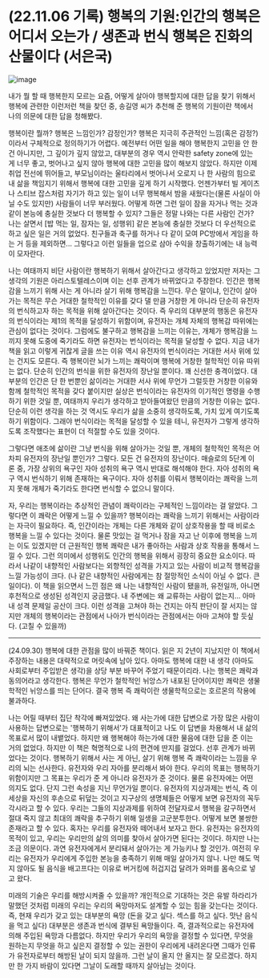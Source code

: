 # (22.11.06 기록) 행복의 기원:인간의 행복은 어디서 오는가 / 생존과 번식 행복은 진화의 산물이다 (서은국)

![image](https://user-images.githubusercontent.com/43941383/185771791-f367e6a0-f300-4219-8152-5e79df4a36ed.jpg)


내가 뭘 할 때 행복한지 모르는 요즘, 어떻게 살아야 행복할지에 대한 답을 찾기 위해서 행복에 관련한 이런저런 책을 찾던 중, 송길영 씨가 추천해 준 행복의 기원이란 책에서 나의 의문에 대한 답을 청해봤다.

행복이란 뭘까? 행복은 느낌인가? 감정인가? 행복은 지극히 주관적인 느낌(혹은 감정?)이라서 구체적으로 정의하기가 어렵다. 예전부터 어떤 일을 해야 행복한지 고민을 안 한 건 아니지만, 그 깊이가 깊지 않았고, 대부분의 경우 역시 안락한 safety zone에 있는 게 너무 좋고, 벗어나고 싶지 않아 행복에 대한 고민을 많이 해보지 않았다. 하지만 이제 취업 전선에 뛰어들고, 부모님이라는 울타리에서 벗어나서 오로지 나 한 사람의 힘으로 내 삶을 책임지기 위해서 행복에 대한 고민을 깊게 하기 시작했다. 언젠가부터 빌 게이츠나 스티브 잡스처럼 자기가 하고 있는 일이 너무 행복해서 밤을 새웠다는(물론 사실이 아닐 수도 있지만) 사람들이 너무 부러웠다. 어떻게 하면 그런 일이 잠을 자거나 먹는 것과 같이 본능에 충실한 것보다 더 행복할 수 있지? 그들은 정말 나와는 다른 사람인 건가? 나는 살면서 [밥 먹는 일, 잠자는 일, 성행위] 같은 본능에 충실한 것보다 더 우선적으로 하고 싶은 일은 거의 없었다. 친구들과 축구를 하거나 다 같이 모여 PC방에서 게임을 하는 거 등을 제외하면... 그렇다고 이런 일들을 업으로 삼아 수익을 창출하기에는 내 능력이 모자란다.

나는 여태까지 비단 사람이란 행복하기 위해서 살아간다고 생각하고 있었지만 저자는 그 생각의 기원은 아리스토텔레스이며 이는 선후 관계가 바뀌었다고 주장한다. 인간은 행복감을 느끼기 위해 사는 게 아니라 살기 위해 행복감을 느낀다. 무슨 말이냐, 인간이 살아가는 목적은 무슨 거대한 철학적인 이유를 갖다 댈 만큼 거창한 게 아니라 단순히 유전자의 번식하고자 하는 목적을 위해 살아간다는 것이다. 즉 우리의 대부분의 행동은 유전자의 번식이라는 제1의 목적을 달성하기 위함이며, 유전자는 개체 자체의 행복감 따위에는 관심이 없다는 것이다. 그럼에도 불구하고 행복감을 느끼는 이유는, 개체가 행복감을 느끼지 못해 도중에 죽기라도 하면 유전자는 번식이라는 목적을 달성할 수 없다. 지금 내가 책을 읽고 이렇게 귀찮게 글을 쓰는 이유 역시 유전자의 번식이라는 거대한 서사 위에 있는 건지도 모른다. 즉 행복이란 뇌가 느끼는 쾌락이며 행복에 거창한 철학적인 이유 따위는 없다. 단순히 인간의 번식을 위한 유전자의 장난일 뿐이다. 꽤 신선한 충격이었다. 대부분의 인간은 단 한 번뿐인 삶이라는 거대한 서사 위에 무언가 그럴듯한 거창한 이유와 함께 철학적인 목적을 갖다 붙이지만 실상은 번식이라는 유전자의 이기적인 명령을 수행하기 위한 것일 뿐, 여태까지 우리가 생각하고 받아들여왔던 만큼의 거창한 이유는 없다. 단순히 이런 생각을 하는 것 역시도 우리가 삶을 소중히 생각하도록, 가치 있게 여기도록 하기 위함이다. 그래야 번식이라는 목적을 달성할 수 있을 테니, 유전자가 그렇게 생각하도록 조작했다는 표현이 더 적절할 수도 있을 것이다.

그렇다면 애초에 삶이란 그냥 번식을 위해 살아가는 것일 뿐, 개체의 철학적인 목적은 어차피 유전자의 장난일 뿐인가? 그렇다. 모든 건 유전자의 장난이다. 매슬로의 5단계 이론 중, 가장 상위의 욕구인 자아 성취의 욕구 역시 반대로 해석해야 한다. 자아 성취의 욕구 역시 번식하기 위해 존재하는 욕구이다. 자아 성취를 이뤄서 행복이라는 쾌락을 느끼지 못해 개체가 죽기라도 한다면 번식할 수 없으니 말이다.

 자, 우리는 행복이라는 추상적인 관념이 쾌락이라는 구체적인 느낌이라는 걸 알았다. 그렇다면 이 쾌락은 어떻게 느낄 수 있을까? 행복이라는 쾌락을 느끼기 위해서는 사람이라는 자극이 필요하다. 즉, 인간이라는 개체는 다른 개체와 같이 상호작용을 할 때 비로소 행복을 느낄 수 있다는 것이다. 물론 맛있는 걸 먹거나 잠을 자고 난 이후에 행복을 느끼는 이도 있겠지만 더 근원적인 행복 쾌락은 내가 좋아하는 사람과 상호 작용을 통해서 느낄 수 있다. 그런 의미에서 성행위도 인간의 행복을 위해서 굉장히 중요한 요소이다. 따라서 나같이 내향적인 사람보다는 외향적인 성격을 가지고 있는 사람이 비교적 행복감을 느낄 가능성이 크다. (나 같은 내향적인 사람에게는 참 절망적인 소식이 아닐 수 없다. 큰일이다). 이 책을 읽으면서 느낀 점은 왜 나는 내향적인 사람이 됐을까, 유전일까, 아니면 후천적으로 생성된 성격인지 궁금했다. 내 주변에는 왜 교류하는 사람이 없는지... 아마 내 성격 문제일 공산이 크다. 이런 성격을 고쳐야 하는 건지는 아직 판단이 잘 서지는 않지만 개체의 행복이라는 관점에서 나아가 번식이라는 관점에서는 아마 고쳐야 할 듯싶다. (고칠 수 있을까)

---  
(24.09.30)
행복에 대한 관점을 많이 바꿔준 책이다. 읽은 지 2년이 지났지만 이 책에서 주장하는 내용은 대략적으로 머릿속에 남아 있다. 아마도 행복에 대한 내 생각 (아마도 사회로부터 주입받은 생각)을 상당 부분 바꾸어 주었기 때문이리라. 나는 행복은 쾌락과 동의어라고 생각한다. 행복은 무언가 철학적인 뉘앙스가 내포된 단어이지만 쾌락은 생물학적인 뉘앙스를 띄는 단어다. 결국 행복 즉 쾌락이란 생물학적으로는 호르몬의 작용에 불과하다.

나는 어릴 때부터 집단 착각에 빠져있었다. 왜 사는가에 대한 답변으로 가장 많은 사람이 사용하는 답변으로는 '행복하기 위해서'가 대표적이고 나도 이 답변을 차용해서 내 삶의 목표로서 많이 내뱉었다. 하지만 왜 행복해야 하는가에 대한 물음에 대한 답을 준 이는 거의 없었다. 하지만 이 책은 혁명적으로 나의 편견에 딴지를 걸었다. 선후 관계가 바뀌었다는 것이다. 행복하기 위해서 사는 게 아닌, 살기 위해 행복 즉 쾌락이라는 느낌을 우리의 뇌는 선사한다. 유전자와 우리 자아를 분리해서 봐야 한다. 우리의 목표는 행복하기 위함이지만 그 목표는 우리가 준 게 아니라 유전자가 준 것이다. 물론 유전자에는 어떤 의지도 없다. 단지 그런 속성을 지닌 무언가일 뿐이다. 유전자의 지상과제는 번식, 즉 이 세상을 자신의 후손으로 뒤덮는 것이고 지구상의 생명체들은 어떻게 보면 유전자의 꼭두각시라고 할 수 있다. 우리는 그들의 지상과제를 위하여 전달자로서 행복을 갈구하면서 절대 죽지 않고 최대의 쾌락을 추구하기 위해 일생을 고군분투한다. 어떻게 보면 불쌍한 존재라고 할 수 있다. 혹자는 우리를 유전자와 떼어내서 보자고 한다. 유전자는 유전자의 목적이 있고, 우리는 우리만의 삶의 의미를 찾아서 살아가면 된다는 것이다. 하지만 나는 조금 의문이다. 과연 유전자에게서 분리돼서 살아가는 게 가능키나 할 것인가. 여전히 우리는 유전자가 우리에게 주입한 본능을 충족하기 위해 매일 살아가지 않나. 나만 해도 먹지 않아도 될 음식을 배고프다는 이유로 버거킹에 허겁지겁 달려가 와퍼를 몸속으로 넣고 왔다.

미래의 기술은 우리를 해방시켜줄 수 있을까? 개인적으로 기대하는 것은 유발 하라리가 말했던 것처럼 미래의 우리는 우리의 욕망마저도 설계할 수 있는 힘을 갖는다는 것이다. 즉, 현재 우리가 갖고 있는 대부분의 욕망 (돈을 갖고 싶다. 섹스를 하고 싶다. 맛난 음식을 먹고 싶다) 대부분은 생존과 번식에 결부된 욕망들이다. 즉, 결과적으로는 유전자에 의해 주입된 욕망과 다름없다. 하지만 우리가 우리의 욕망을 결정할 수 있다면, 무엇을 원하는지 무엇을 하고 싶은지 결정할 수 있는 권한이 우리에게 내려온다면 그때가 인류가 유전자로부터 해방된 날이 되지 않을까. 그런 날이 올지 안 올지는 잘 모르겠다. 하지만 한 가지 바람이 있다면 그날이 도래할 때까지 살아남는 것이다.